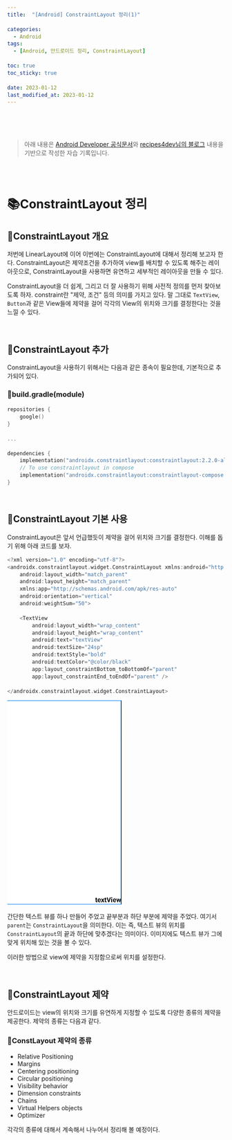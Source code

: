 ```yaml
---
title:  "[Android] ConstraintLayout 정리(1)"

categories:
  - Android
tags:
  - [Android, 안드로이드 정리, ConstraintLayout]

toc: true
toc_sticky: true
 
date: 2023-01-12
last_modified_at: 2023-01-12
---
```


<br>
<br>
<br>

> 아래 내용은 [Android Developer 공식문서](https://developer.android.com/training/constraint-layout?hl=ko)와 [recipes4dev님의 블로그](https://recipes4dev.tistory.com/158) 내용을 기반으로 작성한 자습 기록입니다.

<br>
<br>


# 📚ConstraintLayout 정리

## 📔ConstraintLayout 개요

저번에 LinearLayout에 이어 이번에는 ConstraintLayout에 대해서 정리해 보고자 한다.
ConstraintLayout은 제약조건을 추가하여 view를 배치할 수 있도록 해주는 레이아웃으로, ConstraintLayout을 사용하면 유연하고 세부적인 레이아웃을 만들 수 있다. 

ConstraintLayout을 더 쉽게, 그리고 더 잘 사용하기 위해 사전적 정의를 먼저 찾아보도록 하자.
constraint란 "제약, 조건" 등의 의미를 가지고 있다. 말 그대로 `TextView`, `Button`과 같은 View들에 제약을 걸어 각각의 View의 위치와 크기를 결정한다는 것을 느낄 수 있다.

<br>

## 📔ConstraintLayout 추가

ConstraintLayout을 사용하기 위해서는 다음과 같은 종속이 필요한데, 기본적으로 추가되어 있다.

### 📖build.gradle(module)
```kotlin
repositories {
    google()
}

...

dependencies {
    implementation("androidx.constraintlayout:constraintlayout:2.2.0-alpha05")
    // To use constraintlayout in compose
    implementation("androidx.constraintlayout:constraintlayout-compose:1.1.0-alpha05")
}
```

<br>

## 📔ConstraintLayout 기본 사용
ConstraintLayout은 앞서 언급했듯이 제약을 걸어 위치와 크기를 결정한다. 이해를 돕기 위해 아래 코드를 보자.

```kotlin
<?xml version="1.0" encoding="utf-8"?>
<androidx.constraintlayout.widget.ConstraintLayout xmlns:android="http://schemas.android.com/apk/res/android"
    android:layout_width="match_parent"
    android:layout_height="match_parent"
    xmlns:app="http://schemas.android.com/apk/res-auto"
    android:orientation="vertical"
    android:weightSum="50">

    <TextView
        android:layout_width="wrap_content"
        android:layout_height="wrap_content"
        android:text="textView"
        android:textSize="24sp"
        android:textStyle="bold"
        android:textColor="@color/black"
        app:layout_constraintBottom_toBottomOf="parent"
        app:layout_constraintEnd_toEndOf="parent" />
    
</androidx.constraintlayout.widget.ConstraintLayout>
```

![contraint1](/assets/imges/android/constraintlayout/constraint1.png)

간단한 텍스트 뷰를 하나 만들어 주었고 끝부분과 하단 부분에 제약을 주었다. 여기서 `parent`는 `ConstraintLayout`을 의미한다. 이는 즉, 텍스트 뷰의 위치를 `ConstraintLayout`의 끝과 하단에 맞추겠다는 의미이다. 이미지에도 텍스트 뷰가 그에 맞게 위치해 있는 것을 볼 수 있다.

이러한 방법으로 view에 제약을 지정함으로써 위치를 설정한다.

<br>

## 📔ConstraintLayout 제약

안드로이드는 view의 위치와 크기를 유연하게 지정할 수 있도록 다양한 종류의 제약을 제공한다.
제약의 종류는 다음과 같다.

### 📖ConstLayout 제약의 종류

 * Relative Positioning
 * Margins
 * Centering positioning
 * Circular positioning
 * Visibility behavior
 * Dimension constraints
 * Chains
 * Virtual Helpers objects
 * Optimizer

 각각의 종류에 대해서 계속해서 나누어서 정리해 볼 예정이다.